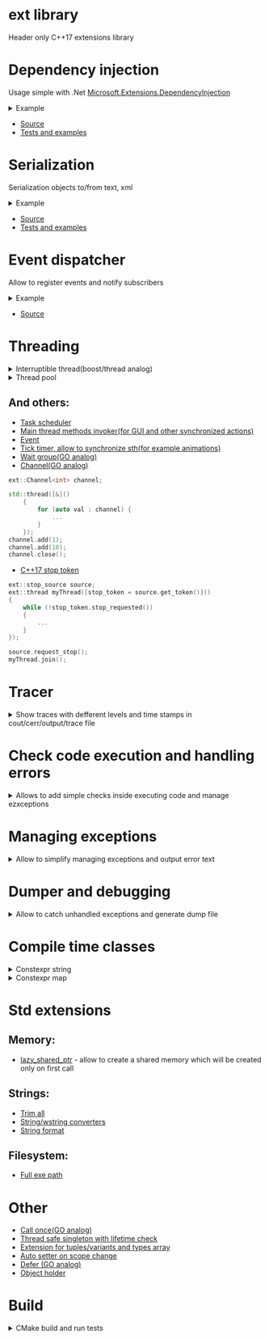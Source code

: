 # ext library
Header only C++17 extensions library

# Dependency injection
Usage simple with .Net [Microsoft.Extensions.DependencyInjection](https://www.nuget.org/packages/Microsoft.Extensions.DependencyInjection/)
<details><summary>Example</summary>

```c++

#include <ext/core/dependency_injection.h>


struct InterfaceExample
{
    virtual ~InterfaceExample() = default;
};

struct InterfaceImplementationExample : InterfaceExample
{};

struct CreatedObjectExample : ext::ServiceProviderHolder
{
    explicit CreatedObjectExample(std::shared_ptr<InterfaceExample> interfaceShared, std::lazy_interface<InterfaceExample> interfaceLazy, ext::ServiceProvider::Ptr&& serviceProvider)
        : ServiceProviderHolder(std::move(serviceProvider))
        , m_interfaceShared(std::move(interfaceShared))
        , m_interfaceLazyOne(std::move(interfaceLazy))
        , m_interfaceLazyTwo(ServiceProviderHolder::m_serviceProvider)
    {}

    std::shared_ptr<IRandomInterface> GetRandomInterface() const
    {
        return ServiceProviderHolder::GetInterface<IRandomInterface>();
    }

    std::shared_ptr<IRandomInterface> GetRandomInterfaceOption2() const
    {
        return ext::GetInterface<IRandomInterface>(ServiceProviderHolder::m_serviceProvider);
    }

    std::shared_ptr<InterfaceExample> m_interfaceShared;
    ext::lazy_interface<InterfaceExample> m_interfaceLazyOne;
    ext::lazy_interface<InterfaceExample> m_interfaceLazyTwo;
};

ext::ServiceCollection& serviceCollection = ext::get_service<ext::ServiceCollection>();
serviceCollection.RegisterScoped<InterfaceImplementationExample, InterfaceExample>();

const std::shared_ptr<CreatedObjectExample> object = ext::CreateObject<CreatedObjectExample>(serviceCollection.BuildServiceProvider());

```

</details>

- [Source](https://github.com/Pennywise007/ext/blob/main/include/ext/core/dependency_injection.h)
- [Tests and examples](https://github.com/Pennywise007/ext/blob/main/tests/core/dependency_injection_test.cpp)

# Serialization
Serialization objects to/from text, xml
<details><summary>Example</summary>

```c++

#include <ext/serialization/iserializable.h>

using namespace ext::serializable;
using namespace ext::serializer;

struct Settings
{
    struct User
    {
        REGISTER_SERIALIZABLE_OBJECT();

        DECLARE_SERIALIZABLE_FIELD(std::int64_t, id);
        DECLARE_SERIALIZABLE_FIELD(std::string, firstName);
        DECLARE_SERIALIZABLE_FIELD(std::string, userName);
    };
    
    REGISTER_SERIALIZABLE_OBJECT_N("My settings");
    DECLARE_SERIALIZABLE_FIELD(std::wstring, token);
    DECLARE_SERIALIZABLE_FIELD(std::wstring, password);
    DECLARE_SERIALIZABLE_FIELD(std::list<User>, registeredUsers);

	Settings(){
        std::wstring text;
		if (!DeserializeObject(Factory::TextDeserializer(text), *this))
			...
	}
	~Settings() {
        std::wstring text;
		if (!SerializeObject(Factory::TextSerializer(text), *this))
			...
	}
};

```
</details>

- [Source](https://github.com/Pennywise007/ext/tree/main/include/ext/serialization)
- [Tests and examples](https://github.com/Pennywise007/ext/blob/main/tests/serialization/serialization_test.cpp)

# Event dispatcher
Allow to register events and notify subscribers
<details><summary>Example</summary>

```c++
#include <ext/core/dispatcher.h>

// Example of event interface
struct IEvent : ext::events::IBaseEvent
{
	virtual void Event(int val) = 0;
};

// Example of sending an event:
ext::send_event(&IEvent::Event, 10);

// Example of recipient:
struct Recipient : ext::events::ScopeSubscription<IEvent>
{
	void Event(int val) override { std::cout << "Event"; }
}
```

</details>

- [Source](https://github.com/Pennywise007/ext/blob/main/include/ext/core/dispatcher.h)

# Threading
<details><summary>Interruptible thread(boost/thread analog)</summary>

```c++
#include <ext/thread/thread.h>

ext::thread myThread(thread_function, []()
{
	while (!ext::this_thread::interruption_requested())
	{
		try
		{
			...
		}
		catch (const ext::thread::thread_interrupted&)
		{
			break;
		}
	}
});

myThread.interrupt();
EXPECT_TRUE(myThread.interrupted());
```

- [Source](https://github.com/Pennywise007/ext/blob/main/include/ext/thread/thread.h)
- [Tests](https://github.com/Pennywise007/ext/blob/main/tests/thread/thread_test.cpp)

</details>

<details><summary>Thread pool</summary>

```c++
#include <ext/thread/thread_pool.h>

std::set<ext::task::TaskId, ext::task::TaskIdComparer> taskList;
ext::thread_pool threadPool([&taskList, &listMutex](const ext::task::TaskId& taskId)
{
	taskList.erase(taskId);
});

const auto maxThreads = std::thread::hardware_concurrency();
for (auto i = maxThreads; i != 0; --i)
{
	taskList.emplace(threadPool.add_task([]()
	{
		...
	}));
}
threadPool.wait_for_tasks();
```

- [Source](https://github.com/Pennywise007/ext/blob/main/include/ext/thread/thread_pool.h)
- [Tests](https://github.com/Pennywise007/ext/blob/main/tests/thread/thread_pool_test.cppp)

</details>


## And others:

- [Task scheduler](https://github.com/Pennywise007/ext/blob/main/include/ext/thread/scheduler.h)
- [Main thread methods invoker(for GUI and other synchronized actions)](https://github.com/Pennywise007/ext/blob/main/include/ext/thread/invoker.h)
- [Event](https://github.com/Pennywise007/ext/blob/main/include/ext/thread/event.h)
- [Tick timer, allow to synchronize sth(for example animations)](https://github.com/Pennywise007/ext/blob/main/include/ext/thread/tick.h)
- [Wait group(GO analog)](https://github.com/Pennywise007/ext/blob/main/include/ext/thread/wait_group.h)
- [Channel(GO analog)](https://github.com/Pennywise007/ext/blob/main/include/ext/thread/channel.h)

```c++
ext::Channel<int> channel;

std::thread([&]()
    {
        for (auto val : channel) {
            ...
        }
    });
channel.add(1);
channel.add(10);
channel.close();
```
- [C++17 stop token](https://github.com/Pennywise007/ext/blob/main/include/ext/utils/stop_token_details.h)
```c++
ext::stop_source source;
ext::thread myThread([stop_token = source.get_token()]()
{
    while (!stop_token.stop_requested())
    {
        ...
    }
});

source.request_stop();
myThread.join();
```
# Tracer
<details><summary>Show traces with defferent levels and time stamps in cout/cerr/output/trace file</summary>

```c++
#include <ext/core/tracer.h>
ext::get_tracer().Enable();
```

Simple macroses:
Default information trace
`	EXT_TRACE() << "My trace";`

Debug information only for Debug build
`	EXT_TRACE_DBG() << EXT_TRACE_FUNCTION "called";`
	
Error trace to cerr, mostly used in EXT_CHECK/EXT_EXPECT
`	EXT_TRACE_ERR() << EXT_TRACE_FUNCTION "called";`
	
Can be called for scope call function check. Trace start and end scope with the given text
`	EXT_TRACE_SCOPE() << EXT_TRACE_FUNCTION << "Main function called with " << args;`

- [Source](https://github.com/Pennywise007/ext/blob/main/include/ext/core/tracer.h)

</details>

# Check code execution and handling errors
<details><summary>Allows to add simple checks inside executing code and manage ezxceptions</summary>


```c++
#include <ext/core/check.h>
```
**EXT_CHECK** - throws exception if expression is false

**EXT_CHECK**(bool_expression) << "Text";
```c++
if (!bool_expression)
	throw ::ext::check::CheckFailedException(EXT_SRC_LOCATION, #bool_expression "Text");
```

**EXT_EXPECT** - if expression is false:
- Only on first failure: debug break if debugger presents, create dump otherwise
- throws exception

**EXT_EXPECT**(bool_expression) << "Text";
```c++
if (!bool_expression)
{
	if (IsDebuggerPresent())                                            
		DebugBreak();                                                   
	else                                                                
		EXT_DUMP_CREATE();
	throw ::ext::check::CheckFailedException(EXT_SRC_LOCATION, #bool_expression "Text"));
}
```

**EXT_ASSERT / EXT_REQUIRE** - if expression is false in debug mode. Only on first failure: debug break if debugger presents, create dump otherwise

**EXT_ASSERT**(bool_expression) << "Text";

```c++
#ifdef _DEBUG
if (!bool_expression)
{
	if (IsDebuggerPresent())                                            
		DebugBreak();                                                   
	else                                                                
		EXT_DUMP_CREATE();
}
#endif
```

- [Source](https://github.com/Pennywise007/ext/blob/main/include/ext/core/check.h)

</details>

# Managing exceptions
<details><summary>Allow to simplify managing exceptions and output error text</summary>

```c++
#include <ext/error/exception.h>

try
{ 
	EXT_EXPECT(is_ok()) << "Something wrong!";
}
catch (...)
{	
	try
	{
		std::throw_with_nested(ext::exception(EXT_SRC_LOCATION, "Job failed")); 
	}
	catch (...)
	{
		::MessageBox(NULL, ext::ManageExceptionText("Big bang"));
	}
}
```

- [Source](https://github.com/Pennywise007/ext/blob/main/include/ext/error/exception.h)

</details>

# Dumper and debugging

<details><summary>Allow to catch unhandled exceptions and generate dump file</summary>

Declare unhandled exceptions handler(called automatic on calling ext::dump::create_dump())
```c++
#include <ext/error/dump_writer.h>

void main()
{
	EXT_DUMP_DECLARE_HANDLER();
	...
}
```
	
If you need to catch error inside you code you add check:
```c++
EXT_DUMP_IF(is_something_wrong());
``` 
In this case if debugger presents - it will be stopped here, otherwise generate dump file and **continue** execution, @see DEBUG_BREAK_OR_CREATE_DUMP.
Dump generation and debug break in case with EXT_DUMP_IF generates only once to avoid spam.

- [Source](https://github.com/Pennywise007/ext/blob/main/include/ext/error/dump_writer.h)

</details>

# Compile time classes
<details><summary>Constexpr string</summary>

Allows to combine and check text in compile time.
```c++
#include <ext/constexpr/string.h>

constexpr ext::constexpr_string textFirst = "test";
constexpr ext::constexpr_string textSecond = "second";

constexpr auto TextCombination = textFirst + "_" + textSecond;
static_assert(TextCombination == "test_second");
```

In C++20 can be used to store text as a template argument:
```c++
    template <ext::constexpr_string name__>
    struct Object {
        constexpr std::string_view Name() const {
            return name__.str();
        }
        ...
    };

    Object<"object_name"> object;
    static_assert(object.Name() == std::string_view("object_name"));
```

[Source](https://github.com/Pennywise007/ext/blob/main/include/ext/constexpr/string.h)
</details>

<details><summary>Constexpr map</summary>

Compile time extension for strings, allow to combine and check text in compile time.
```c++
#include <ext/constexpr/map.h>

constexpr ext::constexpr_map my_map = {{std::pair{11, 10}, {std::pair{22, 33}}}};
static_assert(my_map.size() == 2);

static_assert(10 == my_map.get_value(11));
static_assert(33 == my_map.get_value(22));
```

[Source](https://github.com/Pennywise007/ext/blob/main/include/ext/constexpr/map.h)
</details>

# Std extensions
## Memory:
- [lazy_shared_ptr](https://github.com/Pennywise007/ext/blob/main/include/ext/std/memory.h#L56C8-L56C23) - allow to create a shared memory which will be created only on first call

## Strings:
- [Trim all](https://github.com/Pennywise007/ext/blob/main/include/ext/std/string.h#L19)
- [String/wstring converters](https://github.com/Pennywise007/ext/blob/main/include/ext/std/string.h#L36)
- [String format](https://github.com/Pennywise007/ext/blob/main/include/ext/std/string.h#L116C27-L116C41)

## Filesystem:
- [Full exe path](https://github.com/Pennywise007/ext/blob/main/include/ext/std/filesystem.h#L17C44-L17C61)

# Other
- [Call once(GO analog)](https://github.com/Pennywise007/ext/blob/main/include/ext/utils/call_once.h#L23)
- [Thread safe singleton with lifetime check](https://github.com/Pennywise007/ext/blob/main/include/ext/core/singleton.h)
- [Extension for tuples/variants and types array](https://github.com/Pennywise007/ext/blob/main/include/ext/core/mpl.h)
- [Auto setter on scope change](https://github.com/Pennywise007/ext/blob/main/include/ext/scope/auto_setter.h)
- [Defer (GO analog)](https://github.com/Pennywise007/ext/blob/main/include/ext/scope/defer.h)
- [Object holder](https://github.com/Pennywise007/ext/blob/main/include/ext/scope/on_exit.h#L70)

# Build

<details><summary>CMake build and run tests</summary>

```ps
mkdir build
cd build
cmake .. -DEXT_BUILD_TESTS=ON
cmake --build . --parallel
# On windows
.\tests\Debug\ext_tests.exe
# On linux
./tests/ext_tests
```

</details>
